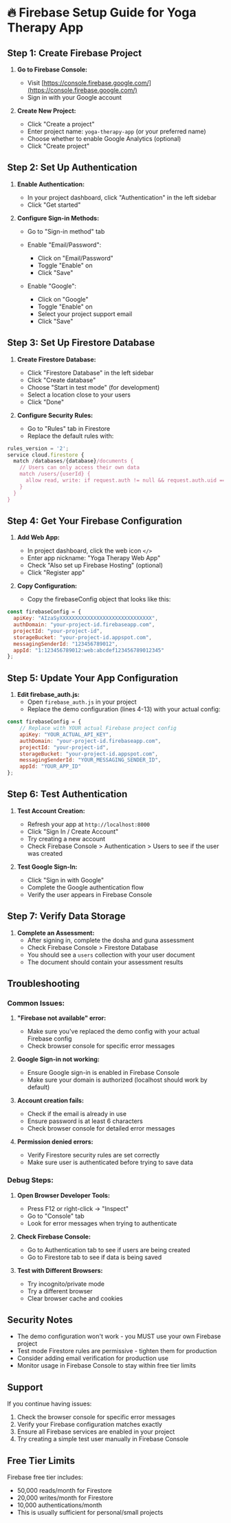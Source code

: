 # 🔥 Firebase Setup Guide for Yoga Therapy App

## Step 1: Create Firebase Project

1. **Go to Firebase Console:**
   - Visit [https://console.firebase.google.com/](https://console.firebase.google.com/)
   - Sign in with your Google account

2. **Create New Project:**
   - Click "Create a project"
   - Enter project name: `yoga-therapy-app` (or your preferred name)
   - Choose whether to enable Google Analytics (optional)
   - Click "Create project"

## Step 2: Set Up Authentication

1. **Enable Authentication:**
   - In your project dashboard, click "Authentication" in the left sidebar
   - Click "Get started"

2. **Configure Sign-in Methods:**
   - Go to "Sign-in method" tab
   - Enable "Email/Password":
     - Click on "Email/Password"
     - Toggle "Enable" on
     - Click "Save"
   
   - Enable "Google":
     - Click on "Google"
     - Toggle "Enable" on
     - Select your project support email
     - Click "Save"

## Step 3: Set Up Firestore Database

1. **Create Firestore Database:**
   - Click "Firestore Database" in the left sidebar
   - Click "Create database"
   - Choose "Start in test mode" (for development)
   - Select a location close to your users
   - Click "Done"

2. **Configure Security Rules:**
   - Go to "Rules" tab in Firestore
   - Replace the default rules with:

```javascript
rules_version = '2';
service cloud.firestore {
  match /databases/{database}/documents {
    // Users can only access their own data
    match /users/{userId} {
      allow read, write: if request.auth != null && request.auth.uid == userId;
    }
  }
}
```

## Step 4: Get Your Firebase Configuration

1. **Add Web App:**
   - In project dashboard, click the web icon `</>`
   - Enter app nickname: "Yoga Therapy Web App"
   - Check "Also set up Firebase Hosting" (optional)
   - Click "Register app"

2. **Copy Configuration:**
   - Copy the firebaseConfig object that looks like this:

```javascript
const firebaseConfig = {
  apiKey: "AIzaSyXXXXXXXXXXXXXXXXXXXXXXXXXXXXXX",
  authDomain: "your-project-id.firebaseapp.com",
  projectId: "your-project-id",
  storageBucket: "your-project-id.appspot.com",
  messagingSenderId: "123456789012",
  appId: "1:123456789012:web:abcdef123456789012345"
};
```

## Step 5: Update Your App Configuration

1. **Edit firebase_auth.js:**
   - Open `firebase_auth.js` in your project
   - Replace the demo configuration (lines 4-13) with your actual config:

```javascript
const firebaseConfig = {
    // Replace with YOUR actual Firebase project config
    apiKey: "YOUR_ACTUAL_API_KEY",
    authDomain: "your-project-id.firebaseapp.com",
    projectId: "your-project-id",
    storageBucket: "your-project-id.appspot.com",
    messagingSenderId: "YOUR_MESSAGING_SENDER_ID",
    appId: "YOUR_APP_ID"
};
```

## Step 6: Test Authentication

1. **Test Account Creation:**
   - Refresh your app at `http://localhost:8000`
   - Click "Sign In / Create Account"
   - Try creating a new account
   - Check Firebase Console > Authentication > Users to see if the user was created

2. **Test Google Sign-In:**
   - Click "Sign in with Google"
   - Complete the Google authentication flow
   - Verify the user appears in Firebase Console

## Step 7: Verify Data Storage

1. **Complete an Assessment:**
   - After signing in, complete the dosha and guna assessment
   - Check Firebase Console > Firestore Database
   - You should see a `users` collection with your user document
   - The document should contain your assessment results

## Troubleshooting

### Common Issues:

1. **"Firebase not available" error:**
   - Make sure you've replaced the demo config with your actual Firebase config
   - Check browser console for specific error messages

2. **Google Sign-in not working:**
   - Ensure Google sign-in is enabled in Firebase Console
   - Make sure your domain is authorized (localhost should work by default)

3. **Account creation fails:**
   - Check if the email is already in use
   - Ensure password is at least 6 characters
   - Check browser console for detailed error messages

4. **Permission denied errors:**
   - Verify Firestore security rules are set correctly
   - Make sure user is authenticated before trying to save data

### Debug Steps:

1. **Open Browser Developer Tools:**
   - Press F12 or right-click → "Inspect"
   - Go to "Console" tab
   - Look for error messages when trying to authenticate

2. **Check Firebase Console:**
   - Go to Authentication tab to see if users are being created
   - Go to Firestore tab to see if data is being saved

3. **Test with Different Browsers:**
   - Try incognito/private mode
   - Try a different browser
   - Clear browser cache and cookies

## Security Notes

- The demo configuration won't work - you MUST use your own Firebase project
- Test mode Firestore rules are permissive - tighten them for production
- Consider adding email verification for production use
- Monitor usage in Firebase Console to stay within free tier limits

## Support

If you continue having issues:
1. Check the browser console for specific error messages
2. Verify your Firebase configuration matches exactly
3. Ensure all Firebase services are enabled in your project
4. Try creating a simple test user manually in Firebase Console

## Free Tier Limits

Firebase free tier includes:
- 50,000 reads/month for Firestore
- 20,000 writes/month for Firestore
- 10,000 authentications/month
- This is usually sufficient for personal/small projects
